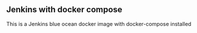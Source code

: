 ## Jenkins with docker compose

This is a Jenkins blue ocean docker image with docker-compose installed